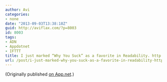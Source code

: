 ```yaml
---
author: Avi
categories:
- none
date: "2013-09-03T13:38:18Z"
guid: http://aviflax.com/?p=8003
id: 8003
tags:
- ADN
- Appdotnet
- IFTTT
title: I just marked “Why You Suck” as a favorite in Readability. http://www.readability.com/articles/l3wgyrtt
url: /post/i-just-marked-why-you-suck-as-a-favorite-in-readability-httpwww-readability-comarticlesl3wgyrtt/
---
```

(Originally published [on App.net](http://alpha.app.net/aviflax/post/10233616).)